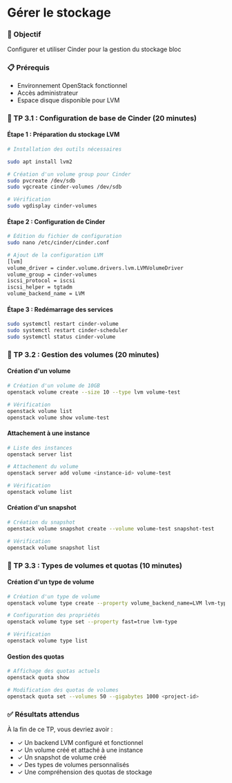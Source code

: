 # Gérer le stockage

### 🎯 Objectif
Configurer et utiliser Cinder pour la gestion du stockage bloc

### 📋 Prérequis
- Environnement OpenStack fonctionnel
- Accès administrateur
- Espace disque disponible pour LVM

### 🔧 TP 3.1 : Configuration de base de Cinder (20 minutes)

#### Étape 1 : Préparation du stockage LVM

```bash
# Installation des outils nécessaires

sudo apt install lvm2

# Création d'un volume group pour Cinder
sudo pvcreate /dev/sdb
sudo vgcreate cinder-volumes /dev/sdb

# Vérification
sudo vgdisplay cinder-volumes
```

#### Étape 2 : Configuration de Cinder

```bash
# Édition du fichier de configuration
sudo nano /etc/cinder/cinder.conf

# Ajout de la configuration LVM
[lvm]
volume_driver = cinder.volume.drivers.lvm.LVMVolumeDriver
volume_group = cinder-volumes
iscsi_protocol = iscsi
iscsi_helper = tgtadm
volume_backend_name = LVM
```

#### Étape 3 : Redémarrage des services

```bash
sudo systemctl restart cinder-volume
sudo systemctl restart cinder-scheduler
sudo systemctl status cinder-volume
```

### 🔧 TP 3.2 : Gestion des volumes (20 minutes)

#### Création d'un volume

```bash
# Création d'un volume de 10GB
openstack volume create --size 10 --type lvm volume-test

# Vérification
openstack volume list
openstack volume show volume-test
```

#### Attachement à une instance

```bash
# Liste des instances
openstack server list

# Attachement du volume
openstack server add volume <instance-id> volume-test

# Vérification
openstack volume list
```

#### Création d'un snapshot

```bash
# Création du snapshot
openstack volume snapshot create --volume volume-test snapshot-test

# Vérification
openstack volume snapshot list
```

### 🔧 TP 3.3 : Types de volumes et quotas (10 minutes)

#### Création d'un type de volume

```bash
# Création d'un type de volume
openstack volume type create --property volume_backend_name=LVM lvm-type

# Configuration des propriétés
openstack volume type set --property fast=true lvm-type

# Vérification
openstack volume type list
```

#### Gestion des quotas

```bash
# Affichage des quotas actuels
openstack quota show

# Modification des quotas de volumes
openstack quota set --volumes 50 --gigabytes 1000 <project-id>
```

### ✅ Résultats attendus

À la fin de ce TP, vous devriez avoir :
- ✓ Un backend LVM configuré et fonctionnel
- ✓ Un volume créé et attaché à une instance
- ✓ Un snapshot de volume créé
- ✓ Des types de volumes personnalisés
- ✓ Une compréhension des quotas de stockage
